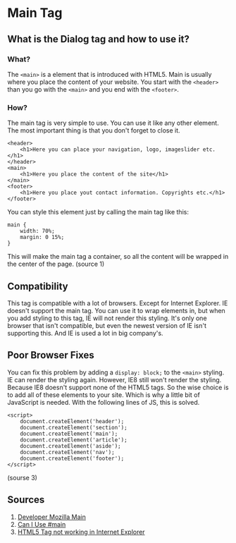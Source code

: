 # Main Tag

## What is the Dialog tag and how to use it?
### What?
The `<main>` is a element that is introduced with HTML5. Main is usually where you place
the content of your website. You start with the `<header>` than you go with the `<main>` and
you end with the `<footer>`.

### How?
The main tag is very simple to use. You can use it like any other element. The most important 
thing is that you don't forget to close it.
```
<header>
	<h1>Here you can place your navigation, logo, imageslider etc.</h1>
</header>
<main>
	<h1>Here you place the content of the site</h1>
</main>
<footer>
	<h1>Here you place yout contact information. Copyrights etc.</h1>
</footer>
```
You can style this element just by calling the main tag like this:
```
main {
	width: 70%;
	margin: 0 15%;
}
```
This will make the main tag a container, so all the content will be wrapped in the center
of the page. (source 1)
## Compatibility
This tag is compatible with a lot of browsers. Except for Internet Explorer.
IE doesn't support the main tag. You can use it to wrap elements in, but when you add styling
to this tag, IE will not render this styling. It's only one browser that isn't compatible, but
even the newest version of IE isn't supporting this. And IE is used a lot in big company's.


## Poor Browser Fixes
You can fix this problem by adding a `display: block;` to the `<main>` styling. IE can render
the styling again. However, IE8 still won't render the styling. Because IE8 doesn't support
none of the HTML5 tags. So the wise choice is to add all of these elements to your site. 
Which is why a little bit of JavaScript is needed. With the following lines of JS, this 
is solved.

```
<script>
	document.createElement('header');
	document.createElement('section');
	document.createElement('main');
	document.createElement('article');
	document.createElement('aside');
	document.createElement('nav');
	document.createElement('footer');
</script>
``` 
(sourse 3)

## Sources
1. [Developer Mozilla Main](https://developer.mozilla.org/nl/docs/Web/HTML/Element/main)
2. [Can I Use #main](http://caniuse.com/#search=main)
3. [HTML5 Tag not working in Internet Explorer](https://weblog.west-wind.com/posts/2015/Jan/12/main-HTML5-Tag-not-working-in-Internet-Explorer-91011)

